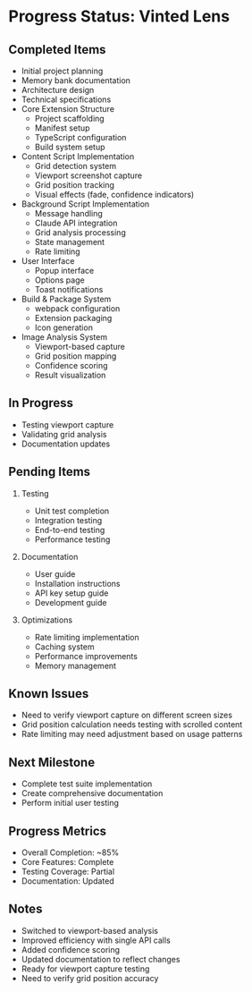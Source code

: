 # Progress Status: Vinted Lens

## Completed Items
- Initial project planning
- Memory bank documentation
- Architecture design
- Technical specifications
- Core Extension Structure
  - Project scaffolding
  - Manifest setup
  - TypeScript configuration
  - Build system setup
- Content Script Implementation
  - Grid detection system
  - Viewport screenshot capture
  - Grid position tracking
  - Visual effects (fade, confidence indicators)
- Background Script Implementation
  - Message handling
  - Claude API integration
  - Grid analysis processing
  - State management
  - Rate limiting
- User Interface
  - Popup interface
  - Options page
  - Toast notifications
- Build & Package System
  - webpack configuration
  - Extension packaging
  - Icon generation
- Image Analysis System
  - Viewport-based capture
  - Grid position mapping
  - Confidence scoring
  - Result visualization

## In Progress
- Testing viewport capture
- Validating grid analysis
- Documentation updates

## Pending Items
1. Testing
   - Unit test completion
   - Integration testing
   - End-to-end testing
   - Performance testing

2. Documentation
   - User guide
   - Installation instructions
   - API key setup guide
   - Development guide

3. Optimizations
   - Rate limiting implementation
   - Caching system
   - Performance improvements
   - Memory management

## Known Issues
- Need to verify viewport capture on different screen sizes
- Grid position calculation needs testing with scrolled content
- Rate limiting may need adjustment based on usage patterns

## Next Milestone
- Complete test suite implementation
- Create comprehensive documentation
- Perform initial user testing

## Progress Metrics
- Overall Completion: ~85%
- Core Features: Complete
- Testing Coverage: Partial
- Documentation: Updated

## Notes
- Switched to viewport-based analysis
- Improved efficiency with single API calls
- Added confidence scoring
- Updated documentation to reflect changes
- Ready for viewport capture testing
- Need to verify grid position accuracy
